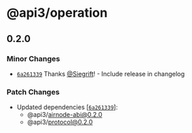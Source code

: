 # @api3/operation

## 0.2.0
### Minor Changes



- [`6a261339`](https://github.com/Siegrift/airnode/commit/6a261339f29c77dcea4c98a1fae66b73b295b9ae) Thanks [@Siegrift](https://github.com/Siegrift)! - Include release in changelog


### Patch Changes

- Updated dependencies [[`6a261339`](https://github.com/Siegrift/airnode/commit/6a261339f29c77dcea4c98a1fae66b73b295b9ae)]:
  - @api3/airnode-abi@0.2.0
  - @api3/protocol@0.2.0
